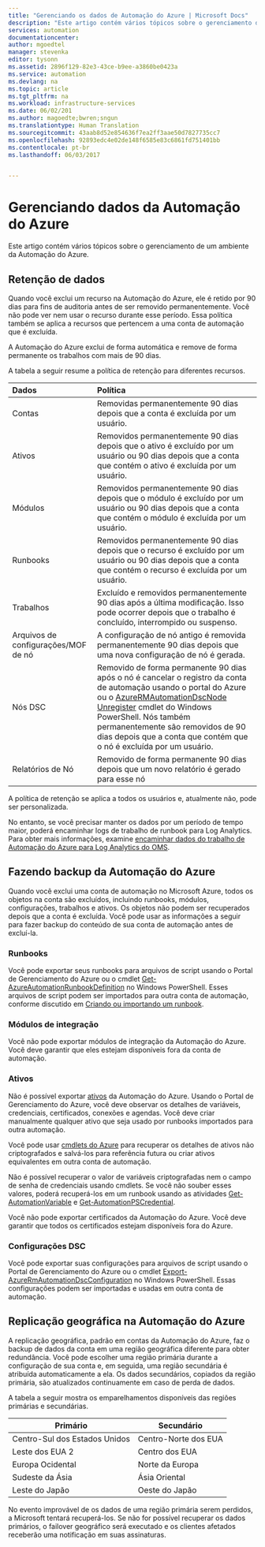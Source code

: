 ```yaml
---
title: "Gerenciando os dados de Automação do Azure | Microsoft Docs"
description: "Este artigo contém vários tópicos sobre o gerenciamento de um ambiente da Automação do Azure.  Atualmente, inclui a Retenção de dados e o backup da Recuperação de desastres na Automação do Azure."
services: automation
documentationcenter: 
author: mgoedtel
manager: stevenka
editor: tysonn
ms.assetid: 2896f129-82e3-43ce-b9ee-a3860be0423a
ms.service: automation
ms.devlang: na
ms.topic: article
ms.tgt_pltfrm: na
ms.workload: infrastructure-services
ms.date: 06/02/201
ms.author: magoedte;bwren;sngun
ms.translationtype: Human Translation
ms.sourcegitcommit: 43aab8d52e854636f7ea2ff3aae50d7827735cc7
ms.openlocfilehash: 92893edc4e02de148f6585e83c6861fd751401bb
ms.contentlocale: pt-br
ms.lasthandoff: 06/03/2017


---
```

# <a name="managing-azure-automation-data"></a>Gerenciando dados da Automação do Azure
Este artigo contém vários tópicos sobre o gerenciamento de um ambiente da Automação do Azure.

## <a name="data-retention"></a>Retenção de dados
Quando você exclui um recurso na Automação do Azure, ele é retido por 90 dias para fins de auditoria antes de ser removido permanentemente.  Você não pode ver nem usar o recurso durante esse período.  Essa política também se aplica a recursos que pertencem a uma conta de automação que é excluída.

A Automação do Azure exclui de forma automática e remove de forma permanente os trabalhos com mais de 90 dias.

A tabela a seguir resume a política de retenção para diferentes recursos.

| Dados | Política |
|:--- |:--- |
| Contas |Removidas permanentemente 90 dias depois que a conta é excluída por um usuário. |
| Ativos |Removidos permanentemente 90 dias depois que o ativo é excluído por um usuário ou 90 dias depois que a conta que contém o ativo é excluída por um usuário. |
| Módulos |Removidos permanentemente 90 dias depois que o módulo é excluído por um usuário ou 90 dias depois que a conta que contém o módulo é excluída por um usuário. |
| Runbooks |Removidos permanentemente 90 dias depois que o recurso é excluído por um usuário ou 90 dias depois que a conta que contém o recurso é excluída por um usuário. |
| Trabalhos |Excluído e removidos permanentemente 90 dias após a última modificação. Isso pode ocorrer depois que o trabalho é concluído, interrompido ou suspenso. |
| Arquivos de configurações/MOF de nó |A configuração de nó antigo é removida permanentemente 90 dias depois que uma nova configuração de nó é gerada. |
| Nós DSC |Removido de forma permanente 90 dias após o nó é cancelar o registro da conta de automação usando o portal do Azure ou o [AzureRMAutomationDscNode Unregister](https://msdn.microsoft.com/library/mt603500.aspx) cmdlet do Windows PowerShell. Nós também permanentemente são removidos de 90 dias depois que a conta que contém que o nó é excluída por um usuário. |
| Relatórios de Nó |Removido de forma permanente 90 dias depois que um novo relatório é gerado para esse nó |

A política de retenção se aplica a todos os usuários e, atualmente não, pode ser personalizada.

No entanto, se você precisar manter os dados por um período de tempo maior, poderá encaminhar logs de trabalho de runbook para Log Analytics.  Para obter mais informações, examine [encaminhar dados do trabalho de Automação do Azure para Log Analytics do OMS](automation-manage-send-joblogs-log-analytics.md).   

## <a name="backing-up-azure-automation"></a>Fazendo backup da Automação do Azure
Quando você exclui uma conta de automação no Microsoft Azure, todos os objetos na conta são excluídos, incluindo runbooks, módulos, configurações, trabalhos e ativos. Os objetos não podem ser recuperados depois que a conta é excluída.  Você pode usar as informações a seguir para fazer backup do conteúdo de sua conta de automação antes de excluí-la. 

### <a name="runbooks"></a>Runbooks
Você pode exportar seus runbooks para arquivos de script usando o Portal de Gerenciamento do Azure ou o cmdlet [Get-AzureAutomationRunbookDefinition](https://msdn.microsoft.com/library/dn690269.aspx) no Windows PowerShell.  Esses arquivos de script podem ser importados para outra conta de automação, conforme discutido em [Criando ou importando um runbook](https://msdn.microsoft.com/library/dn643637.aspx).

### <a name="integration-modules"></a>Módulos de integração
Você não pode exportar módulos de integração da Automação do Azure.  Você deve garantir que eles estejam disponíveis fora da conta de automação.

### <a name="assets"></a>Ativos
Não é possível exportar [ativos](https://msdn.microsoft.com/library/dn939988.aspx) da Automação do Azure.  Usando o Portal de Gerenciamento do Azure, você deve observar os detalhes de variáveis, credenciais, certificados, conexões e agendas.  Você deve criar manualmente qualquer ativo que seja usado por runbooks importados para outra automação.

Você pode usar [cmdlets do Azure](https://msdn.microsoft.com/library/dn690262.aspx) para recuperar os detalhes de ativos não criptografados e salvá-los para referência futura ou criar ativos equivalentes em outra conta de automação.

Não é possível recuperar o valor de variáveis criptografadas nem o campo de senha de credenciais usando cmdlets.  Se você não souber esses valores, poderá recuperá-los em um runbook usando as atividades [Get-AutomationVariable](https://msdn.microsoft.com/library/dn940012.aspx) e [Get-AutomationPSCredential](https://msdn.microsoft.com/library/dn940015.aspx).

Você não pode exportar certificados da Automação do Azure.  Você deve garantir que todos os certificados estejam disponíveis fora do Azure.

### <a name="dsc-configurations"></a>Configurações DSC
Você pode exportar suas configurações para arquivos de script usando o Portal de Gerenciamento do Azure ou o cmdlet [Export-AzureRmAutomationDscConfiguration](https://msdn.microsoft.com/library/mt603485.aspx) no Windows PowerShell. Essas configurações podem ser importadas e usadas em outra conta de automação.

## <a name="geo-replication-in-azure-automation"></a>Replicação geográfica na Automação do Azure
A replicação geográfica, padrão em contas da Automação do Azure, faz o backup de dados da conta em uma região geográfica diferente para obter redundância. Você pode escolher uma região primária durante a configuração de sua conta e, em seguida, uma região secundária é atribuída automaticamente a ela. Os dados secundários, copiados da região primária, são atualizados continuamente em caso de perda de dados.  

A tabela a seguir mostra os emparelhamentos disponíveis das regiões primárias e secundárias.

| Primário | Secundário |
| --- | --- |
| Centro-Sul dos Estados Unidos |Centro-Norte dos EUA |
| Leste dos EUA 2 |Centro dos EUA |
| Europa Ocidental |Norte da Europa |
| Sudeste da Ásia |Ásia Oriental |
| Leste do Japão |Oeste do Japão |

No evento improvável de os dados de uma região primária serem perdidos, a Microsoft tentará recuperá-los. Se não for possível recuperar os dados primários, o failover geográfico será executado e os clientes afetados receberão uma notificação em suas assinaturas.


